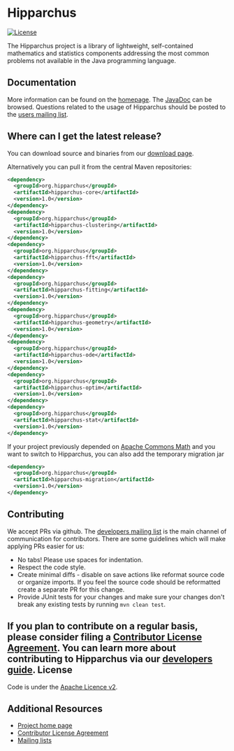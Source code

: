 <!---
 Licensed to the Hipparchus project under one or more
 contributor license agreements.  See the NOTICE file distributed with
 this work for additional information regarding copyright ownership.
 The Hipparchus project this file to You under the Apache License, Version 2.0
 (the "License"); you may not use this file except in compliance with
 the License.  You may obtain a copy of the License at

      http://www.apache.org/licenses/LICENSE-2.0

 Unless required by applicable law or agreed to in writing, software
 distributed under the License is distributed on an "AS IS" BASIS,
 WITHOUT WARRANTIES OR CONDITIONS OF ANY KIND, either express or implied.
 See the License for the specific language governing permissions and
 limitations under the License.
-->
Hipparchus
===================

[![License](http://img.shields.io/:license-apache-blue.svg)](http://www.apache.org/licenses/LICENSE-2.0.html)

The Hipparchus project is a library of lightweight, self-contained
mathematics and statistics components addressing the most common
problems not available in the Java programming language.

Documentation
-------------

More information can be found on the [homepage](https://hipparchus.org/).
The [JavaDoc](https://hipparchus.org/apidocs) can be browsed.
Questions related to the usage of Hipparchus should be posted to the [users mailing list](mailto:users@hipparchus.org).

Where can I get the latest release?
-----------------------------------
You can download source and binaries from our [download page](https://hipparchus.org/downloads.html).

Alternatively you can pull it from the central Maven repositories:

```xml
<dependency>
  <groupId>org.hipparchus</groupId>
  <artifactId>hipparchus-core</artifactId>
  <version>1.0</version>
</dependency>
<dependency>
  <groupId>org.hipparchus</groupId>
  <artifactId>hipparchus-clustering</artifactId>
  <version>1.0</version>
</dependency>
<dependency>
  <groupId>org.hipparchus</groupId>
  <artifactId>hipparchus-fft</artifactId>
  <version>1.0</version>
</dependency>
<dependency>
  <groupId>org.hipparchus</groupId>
  <artifactId>hipparchus-fitting</artifactId>
  <version>1.0</version>
</dependency>
<dependency>
  <groupId>org.hipparchus</groupId>
  <artifactId>hipparchus-geometry</artifactId>
  <version>1.0</version>
</dependency>
<dependency>
  <groupId>org.hipparchus</groupId>
  <artifactId>hipparchus-ode</artifactId>
  <version>1.0</version>
</dependency>
<dependency>
  <groupId>org.hipparchus</groupId>
  <artifactId>hipparchus-optim</artifactId>
  <version>1.0</version>
</dependency>
<dependency>
  <groupId>org.hipparchus</groupId>
  <artifactId>hipparchus-stat</artifactId>
  <version>1.0</version>
</dependency>

```

If your project previously depended on [Apache Commons Math](http://commons.apache.org/commons-math/)
and you want to switch to Hipparchus, you can also add the temporary migration jar

```xml
<dependency>
  <groupId>org.hipparchus</groupId>
  <artifactId>hipparchus-migration</artifactId>
  <version>1.0</version>
</dependency>
```

Contributing
------------

We accept PRs via github. The [developers mailing list](mailto:developers@hipparchus.org) is the main channel of communication for contributors.
There are some guidelines which will make applying PRs easier for us:

+ No tabs! Please use spaces for indentation.
+ Respect the code style.
+ Create minimal diffs - disable on save actions like reformat source code or organize imports. If you feel the source code should be reformatted create a separate PR for this change.
+ Provide JUnit tests for your changes and make sure your changes don't break any existing tests by running ```mvn clean test```.

If you plan to contribute on a regular basis, please consider filing a [Contributor License Agreement](https://hipparchus.org/clas/ICLA.pdf).
You can learn more about contributing to Hipparchus via our [developers guide](https://www.hipparchus.org/developers.html).
License
-------
Code is under the [Apache Licence v2](https://www.apache.org/licenses/LICENSE-2.0.txt).

Additional Resources
--------------------

+ [Project home page](https://hipparchus.org/)
+ [Contributor License Agreement](https://hipparchus.org/clas/ICLA.pdf)
+ [Mailing lists](https://hipparchus.org/mail-lists.html)
